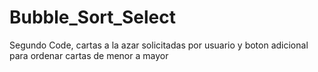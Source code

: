# Bubble_Sort_Select

Segundo Code, cartas a la azar solicitadas por usuario y boton adicional para ordenar cartas de menor a mayor
